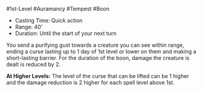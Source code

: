 #1st-Level #Auramancy #Tempest #Boon
 
- Casting Time: Quick action
- Range: 40'
- Duration: Until the start of your next turn  

You send a purifying gust towards a creature you can see within range, ending a curse lasting up to 1 day of 1st level or lower on them and making a short-lasting barrier. For the duration of the boon, damage the creature is dealt is reduced by 2.
 
**At Higher Levels:** The level of the curse that can be lifted can be 1 higher and the damage reduction is 2 higher for each spell level above 1st.
